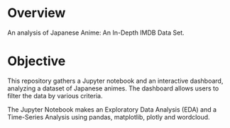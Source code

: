 # Overview
An analysis of Japanese Anime: An In-Depth IMDB Data Set.

# Objective
This repository gathers a Jupyter notebook and an interactive dashboard, analyzing a dataset of Japanese animes. The dashboard allows users to filter the data by various criteria.

The Jupyter Notebook makes an Exploratory Data Analysis (EDA) and a Time-Series Analysis using pandas, matplotlib, plotly and wordcloud.
